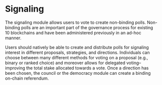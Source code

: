 # Signaling

The signaling module allows users to vote to create non-binding polls. Non-binding polls are an important part of the governance process for existing 10 blockchains and have been administered previously in an ad-hoc manner. 

Users should natively be able to create and distribute polls for signaling interest in different proposals, strategies, and directions. Individuals can choose between many different methods for voting on a proposal \(e.g., binary or ranked choice\) and moreover allows for delegated voting–improving the total stake allocated towards a vote. Once a direction has been chosen, the council or the democracy module can create a binding on-chain referendum.





